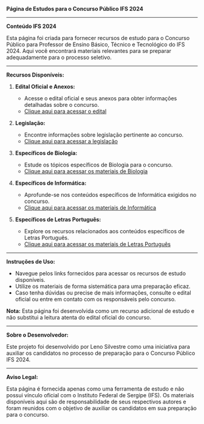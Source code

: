 **Página de Estudos para o Concurso Público IFS 2024**

---

**Conteúdo IFS 2024**

Esta página foi criada para fornecer recursos de estudo para o Concurso Público para Professor de Ensino Básico, Técnico e Tecnológico do IFS 2024. Aqui você encontrará materiais relevantes para se preparar adequadamente para o processo seletivo.

---

**Recursos Disponíveis:**

1. **Edital Oficial e Anexos:**
   - Acesse o edital oficial e seus anexos para obter informações detalhadas sobre o concurso.
   - [Clique aqui para acessar o edital](https://sistemas.institutoverbena.ufg.br/2024/concurso-ifs-docente/)

2. **Legislação:**
   - Encontre informações sobre legislação pertinente ao concurso.
   - [Clique aqui para acessar a legislação](legislacao.html)

3. **Específicos de Biologia:**
   - Estude os tópicos específicos de Biologia para o concurso.
   - [Clique aqui para acessar os materiais de Biologia](biologia.html)

4. **Específicos de Informática:**
   - Aprofunde-se nos conteúdos específicos de Informática exigidos no concurso.
   - [Clique aqui para acessar os materiais de Informática](informatica.html)

5. **Específicos de Letras Português:**
   - Explore os recursos relacionados aos conteúdos específicos de Letras Português.
   - [Clique aqui para acessar os materiais de Letras Português](letras.html)

---

**Instruções de Uso:**

- Navegue pelos links fornecidos para acessar os recursos de estudo disponíveis.
- Utilize os materiais de forma sistemática para uma preparação eficaz.
- Caso tenha dúvidas ou precise de mais informações, consulte o edital oficial ou entre em contato com os responsáveis pelo concurso.

**Nota:** Esta página foi desenvolvida como um recurso adicional de estudo e não substitui a leitura atenta do edital oficial do concurso.

--- 

**Sobre o Desenvolvedor:**

Este projeto foi desenvolvido por Leno Silvestre como uma iniciativa para auxiliar os candidatos no processo de preparação para o Concurso Público IFS 2024.

---

**Aviso Legal:**

Esta página é fornecida apenas como uma ferramenta de estudo e não possui vínculo oficial com o Instituto Federal de Sergipe (IFS). Os materiais disponíveis aqui são de responsabilidade de seus respectivos autores e foram reunidos com o objetivo de auxiliar os candidatos em sua preparação para o concurso.
